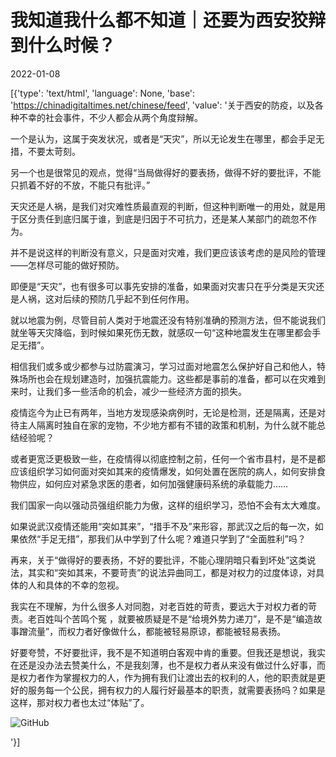 # 我知道我什么都不知道｜还要为西安狡辩到什么时候？

2022-01-08

[{'type': 'text/html', 'language': None, 'base': 'https://chinadigitaltimes.net/chinese/feed', 'value': '关于西安的防疫，以及各种不幸的社会事件，不少人都会从两个角度辩解。

一个是认为，这属于突发状况，或者是“天灾”，所以无论发生在哪里，都会手足无措，不要太苛刻。

另一个也是很常见的观点，觉得“当局做得好的要表扬，做得不好的要批评，不能只抓着不好的不放，不能只有批评。”

天灾还是人祸，是我们对灾难性质最直观的判断，但这种判断唯一的用处，就是用于区分责任到底归属于谁，到底是归因于不可抗力，还是某人某部门的疏忽不作为。

并不是说这样的判断没有意义，只是面对灾难，我们更应该该考虑的是风险的管理——怎样尽可能的做好预防。

即便是“天灾”，也有很多可以事先安排的准备，如果面对灾害只在乎分类是天灾还是人祸，这对后续的预防几乎起不到任何作用。

就以地震为例，尽管目前人类对于地震还没有特别准确的预测方法，但不能说我们就坐等天灾降临，到时候如果死伤无数，就感叹一句“这种地震发生在哪里都会手足无措”。

相信我们或多或少都参与过防震演习，学习过面对地震怎么保护好自己和他人，特殊场所也会在规划建造时，加强抗震能力。这些都是事前的准备，都可以在灾难到来时，让我们多一些活命的机会，减少一些经济方面的损失。

疫情迄今为止已有两年，当地方发现感染病例时，无论是检测，还是隔离，还是对待主人隔离时独自在家的宠物，不少地方都有不错的政策和机制，为什么就不能总结经验呢？

或者更宽泛更极致一些，在疫情得以彻底控制之前，任何一个省市县村，是不是都应该组织学习如何面对突如其来的疫情爆发，如何处置在医院的病人，如何安排食物供应，如何应对紧急求医的患者，如何加强健康码系统的承载能力……

我们国家一向以强动员强组织能力为傲，这样的组织学习，恐怕不会有太大难度。

如果说武汉疫情还能用“突如其来”，“措手不及”来形容，那武汉之后的每一次，如果依然“手足无措”，那我们从中学到了什么呢？难道只学到了“全面胜利”吗？

再来，关于“做得好的要表扬，不好的要批评，不能心理阴暗只看到坏处”这类说法，其实和“突如其来，不要苛责”的说法异曲同工，都是对权力的过度体谅，对具体的人和具体的不幸的忽视。

我实在不理解，为什么很多人对同胞，对老百姓的苛责，要远大于对权力者的苛责。老百姓叫个苦鸣个冤 ，就要被质疑是不是“给境外势力递刀”，是不是“编造故事蹭流量”，而权力者好像做什么，都能被轻易原谅，都能被轻易表扬。

好要夸赞，不好要批评，我不是不知道明白客观中肯的重要。但我还是想说，我实在还是没办法去赞美什么，不是我刻薄，也不是权力者从来没有做过什么好事，而是权力者作为掌握权力的人，作为拥有我们让渡出去的权利的人，他的职责就是更好的服务每一个公民，拥有权力的人履行好最基本的职责，就需要表扬吗？如果是这样，那对权力者也太过“体贴”了。

![GitHub](https://chinadigitaltimes.net/chinese/files/2022/01/post-675563-61d9854ddbe02.)

'}]